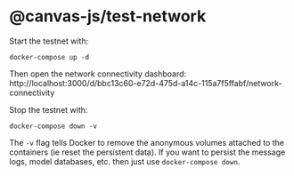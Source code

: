 # @canvas-js/test-network

Start the testnet with:

```
docker-compose up -d
```

Then open the network connectivity dashboard: http://localhost:3000/d/bbc13c60-e72d-475d-a14c-115a7f5ffabf/network-connectivity

Stop the testnet with:

```
docker-compose down -v
```

The `-v` flag tells Docker to remove the anonymous volumes attached to the containers (ie reset the persistent data). If you want to persist the message logs, model databases, etc. then just use `docker-compose down`.
